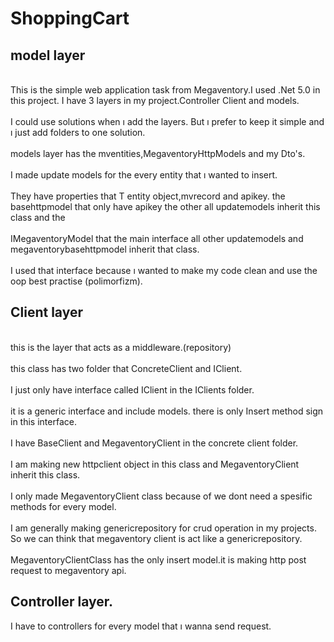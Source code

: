 # ShoppingCart

## model layer
<br/>This is the simple web application task from Megaventory.I used .Net 5.0 in this project. I have 3 layers in my project.Controller Client and models.<br/>
<br/>I could use solutions when ı add the layers. But ı prefer to keep it simple and ı just add folders to one solution.<br/>
<br/> models layer has the mventities,MegaventoryHttpModels and my Dto's. <br/>
<br/>I made update models for the every entity that ı wanted to insert.<br/>
<br/>They have properties that T entity object,mvrecord and apikey.
the basehttpmodel that only have apikey the other all updatemodels inherit this class and the<br/>
<br/>IMegaventoryModel that the main interface all other updatemodels and megaventorybasehttpmodel inherit that class.<br/>
<br/>I used that interface because ı wanted to make my code clean and use the oop best practise (polimorfizm).<br/>

## Client layer

<br/>this is the layer that acts as a middleware.(repository)<br/>
<br/> this class  has two folder that ConcreteClient and IClient.<br/>
<br/>I just only have interface called IClient in the IClients folder.<br/>
<br/>it is a generic interface and include models. there is only Insert method sign in this interface.<br/>
<br/>I have BaseClient and MegaventoryClient in the concrete client folder.<br/>
<br/>I am making new httpclient object in this class and MegaventoryClient inherit this class.<br/>
<br/>I only made MegaventoryClient class because of we dont need a spesific methods for every model.<br/>
<br/>I am generally making  genericrepository for crud operation in my projects.
So we can think that megaventory client is act like a genericrepository.<br/>
<br/>MegaventoryClientClass has the only insert model.it is making http post request to megaventory api.

## Controller layer.
I have to controllers for every model that ı wanna send request. 





